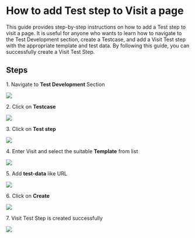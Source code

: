 # How to add Test step to Visit a page

This guide provides step-by-step instructions on how to add a Test step to visit a page. It is useful for anyone who wants to learn how to navigate to the Test Development section, create a Testcase, and add a Visit Test step with the appropriate template and test data. By following this guide, you can successfully create a Visit Test Step.

## Steps

1\. Navigate to **Test Development** Section

![](https://ajeuwbhvhr.cloudimg.io/colony-recorder.s3.amazonaws.com/files/2024-03-06/5a3552f0-870b-45f6-bea7-0d15f6b69ae3/ascreenshot.jpeg?tl_px=0,0&br_px=1376,769&force_format=png&width=1120.0&wat=1&wat_opacity=0.7&wat_gravity=northwest&wat_url=https://colony-recorder.s3.us-west-1.amazonaws.com/images/watermarks/FB923C_standard.png&wat_pad=-7,176)


2\. Click on **Testcase**

![](https://ajeuwbhvhr.cloudimg.io/colony-recorder.s3.amazonaws.com/files/2024-03-06/7af2a4e5-ed10-4823-9c9c-367ffef5d220/ascreenshot.jpeg?tl_px=0,0&br_px=1376,769&force_format=png&width=1120.0&wat=1&wat_opacity=0.7&wat_gravity=northwest&wat_url=https://colony-recorder.s3.us-west-1.amazonaws.com/images/watermarks/FB923C_standard.png&wat_pad=499,175)


3\. Click on **Test step**

![](https://ajeuwbhvhr.cloudimg.io/colony-recorder.s3.amazonaws.com/files/2024-03-06/5b90075e-42e6-4bb3-a882-e75aa83e84bb/ascreenshot.jpeg?tl_px=0,0&br_px=1376,769&force_format=png&width=1120.0&wat=1&wat_opacity=0.7&wat_gravity=northwest&wat_url=https://colony-recorder.s3.us-west-1.amazonaws.com/images/watermarks/FB923C_standard.png&wat_pad=180,190)


4\. Enter Visit and select the suitable **Template** from list

![](https://ajeuwbhvhr.cloudimg.io/colony-recorder.s3.amazonaws.com/files/2024-03-06/ad3018ba-e8c7-407a-b2b4-7628cbe618dd/ascreenshot.jpeg?tl_px=0,0&br_px=1376,769&force_format=png&width=1120.0&wat=1&wat_opacity=0.7&wat_gravity=northwest&wat_url=https://colony-recorder.s3.us-west-1.amazonaws.com/images/watermarks/FB923C_standard.png&wat_pad=186,265)


5\. Add **test-data** like URL

![](https://ajeuwbhvhr.cloudimg.io/colony-recorder.s3.amazonaws.com/files/2024-03-06/2c6998b3-0058-420c-98dc-99c66bd40266/ascreenshot.jpeg?tl_px=55,0&br_px=1431,769&force_format=png&width=1120.0&wat=1&wat_opacity=0.7&wat_gravity=northwest&wat_url=https://colony-recorder.s3.us-west-1.amazonaws.com/images/watermarks/FB923C_standard.png&wat_pad=523,183)


6\. Click on **Create**

![](https://ajeuwbhvhr.cloudimg.io/colony-recorder.s3.amazonaws.com/files/2024-03-06/77e61e02-a384-48bb-aad6-2bb2496487bc/ascreenshot.jpeg?tl_px=844,61&br_px=1920,662&force_format=png&wat_scale=95&wat=1&wat_opacity=0.7&wat_gravity=northwest&wat_url=https://colony-recorder.s3.us-west-1.amazonaws.com/images/watermarks/FB923C_standard.png&wat_pad=902,265)


7\. Visit Test Step is created successfully

![](https://ajeuwbhvhr.cloudimg.io/colony-recorder.s3.amazonaws.com/files/2024-03-07/d01629cd-1591-445b-aa0e-8c61c7e64267/user_cropped_screenshot.jpeg?tl_px=0,43&br_px=1075,644&force_format=png&wat_scale=95&wat=1&wat_opacity=0.7&wat_gravity=northwest&wat_url=https://colony-recorder.s3.us-west-1.amazonaws.com/images/watermarks/FB923C_standard.png&wat_pad=326,265)



